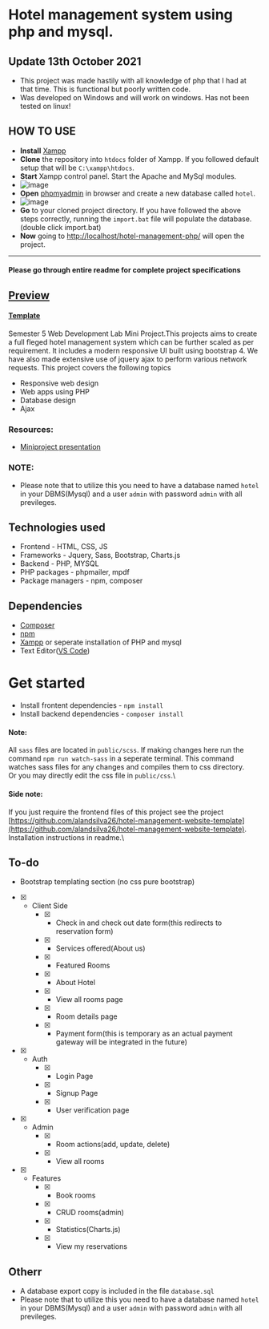 # Hotel management system using php and mysql.

## Update 13th October 2021
* This project was made hastily with all knowledge of php that I had at that time. This is functional but poorly written code.
* Was developed on Windows and will work on windows. Has not been tested on linux!

## HOW TO USE
* **Install** [Xampp](https://www.apachefriends.org/download.html)
* **Clone** the repository into `htdocs` folder of Xampp. If you followed default setup that will be `C:\xampp\htdocs`.
* **Start** Xampp control panel. Start the Apache and MySql modules.
* ![image](https://user-images.githubusercontent.com/47769063/137183880-f6cbc47f-58ac-407a-855a-c44cc2a15063.png)
* **Open** [phpmyadmin](http://localhost/phpmyadmin/server_databases.php) in browser and create a new database called `hotel`.
* ![image](https://user-images.githubusercontent.com/47769063/137184066-c8c37b9a-7621-4644-ba99-0983b452875d.png)
* **Go** to your cloned project directory. If you have followed the above steps correctly, running the `import.bat` file will populate the database.(double click import.bat)
* **Now** going to [http://localhost/hotel-management-php/](http://localhost/hotel-management-php/) will open the project.

<hr />

#### Please go through entire readme for complete project specifications

## [Preview](https://alandsilva26.github.io/hotel-management-website-template/preview.html)
#### [Template](https://alandsilva26.github.io/hotel-management-website-template/)

Semester 5 Web Development Lab Mini Project.This projects aims to create a full fleged hotel management system which can be further scaled as per requirement. It includes a modern responsive UI built using bootstrap 4. We have also made extensive use of jquery ajax to perform various network requests. This project covers the following topics

- Responsive web design
- Web apps using PHP
- Database design
- Ajax

### Resources:

- [Miniproject presentation](https://docs.google.com/presentation/d/1BsYYEompbIkKHtLUARA2gEXiMBr9GAO1wXQCur1SiHk/edit?usp=sharing)

### NOTE:

- Please note that to utilize this you need to have a database named `hotel` in your DBMS(Mysql) and a user `admin` with password `admin` with all previleges.

## Technologies used

- Frontend - HTML, CSS, JS
- Frameworks - Jquery, Sass, Bootstrap, Charts.js
- Backend - PHP, MYSQL
- PHP packages - phpmailer, mpdf
- Package managers - npm, composer

## Dependencies

- [Composer](https://getcomposer.org/)
- [npm](https://www.npmjs.com/)
- [Xampp](https://www.apachefriends.org/index.html) or seperate installation of PHP and mysql
- Text Editor([VS Code](https://code.visualstudio.com/))

# Get started

- Install frontent dependencies - `npm install`
- Install backend dependencies - `composer install`

#### Note:

All `sass` files are located in `public/scss`. If making changes here run the command `npm run watch-sass` in a seperate terminal. This command watches sass files for any changes and compiles them to css directory.\
Or you may directly edit the css file in `public/css`.\

#### Side note:

If you just require the frontend files of this project see the project [https://github.com/alandsilva26/hotel-management-website-template](https://github.com/alandsilva26/hotel-management-website-template). Installation instructions in readme.\

## To-do

- Bootstrap templating section (no css pure bootstrap)

* [x] - Client Side
    - [x] - Check in and check out date form(this redirects to reservation form)
    - [x] - Services offered(About us)
    - [x] - Featured Rooms
    - [x] - About Hotel
    - [x] - View all rooms page
    - [x] - Room details page
    - [x] - Payment form(this is temporary as an actual payment gateway will be integrated in the future)
* [x] - Auth
    - [x] - Login Page
    - [x] - Signup Page
    - [x] - User verification page
* [x] - Admin
    - [x] - Room actions(add, update, delete)
    - [x] - View all rooms
* [x] - Features
    - [x] - Book rooms
    - [x] - CRUD rooms(admin)
    - [x] - Statistics(Charts.js)
    - [x] - View my reservations

## Otherr

- A database export copy is included in the file `database.sql`
- Please note that to utilize this you need to have a database named `hotel` in your DBMS(Mysql) and a user `admin` with password `admin` with all previleges.
